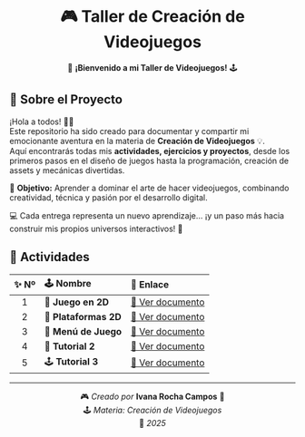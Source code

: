 <div align="center">

# 🎮 Taller de **Creación de Videojuegos**

🚀 **¡Bienvenido a mi Taller de Videojuegos!** 🕹️  




</div>

## 🌟 Sobre el Proyecto

¡Hola a todos! 🙋‍♀️  
Este repositorio ha sido creado para documentar y compartir mi emocionante aventura en la materia de **Creación de Videojuegos** 💡.  
Aquí encontrarás todas mis **actividades, ejercicios y proyectos**, desde los primeros pasos en el diseño de juegos hasta la programación, creación de assets y mecánicas divertidas.  

🎯 **Objetivo:** Aprender a dominar el arte de hacer videojuegos, combinando creatividad, técnica y pasión por el desarrollo digital.  

💻 Cada entrega representa un nuevo aprendizaje… ¡y un paso más hacia construir mis propios universos interactivos! 🌌  



## 🧩 Actividades

| ✨ Nº | 🕹️ Nombre | 🔗 Enlace |
|:---:|:------------------|:------------------|
| 1 | 🎯 **Juego en 2D** | [📄 Ver documento](https://docs.google.com/document/d/10lCElqMYbpI6cqkVPVX4PG0GBI1ihIap/edit) |
| 2 | 🧱 **Plataformas 2D** | [📄 Ver documento](https://docs.google.com/document/d/122SQutGkBmcYqPtB8aYSPBNrPFNCebkP/edit) |
| 3 | 🧭 **Menú de Juego** | [📄 Ver documento](https://docs.google.com/document/d/1OzeXz8rktb8rE44-TV8EuLRVPoPFfXhdPKuB0M7nerw/edit?tab=t.0) |
| 4 | 🧠 **Tutorial 2** | [📄 Ver documento](https://docs.google.com/document/d/1jYPXyDOZb_KvDEAhifu2LZjlKIvoexaK/edit) |
| 5 | 🕹️ **Tutorial 3** | [📄 Ver documento](https://docs.google.com/document/d/1qoDm3t7Wav0GkJYM9NbpdG8Y1AkYl7C5/edit) |

---



<div align="center">

🎮 *Creado por* **Ivana Rocha Campos** 💖  
🕹️ *Materia: Creación de Videojuegos*  
📅 *2025*

</div>
